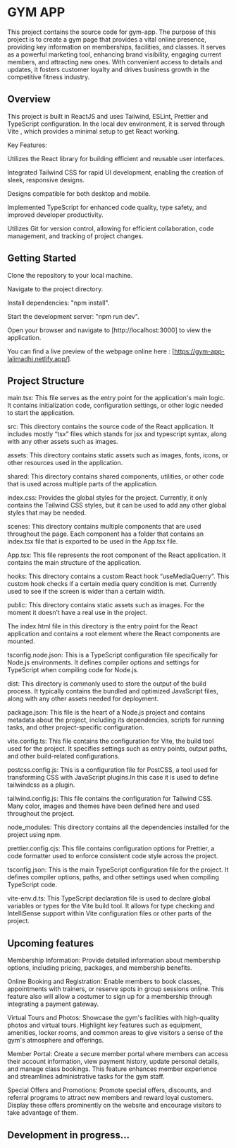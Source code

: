 # GYM APP

This project contains the source code for gym-app. The purpose of this project is to create a gym page that provides a vital online presence, providing key information on memberships, facilities, and classes. It serves as a powerful marketing tool, enhancing brand visibility, engaging current members, and attracting new ones. With convenient access to details and updates, it fosters customer loyalty and drives business growth in the competitive fitness industry.

## Overview

This project is built in ReactJS and uses Tailwind, ESLint, Prettier and TypeScript configuration. In the local dev environment,
it is served through Vite , which provides a minimal setup to get React working.


Key Features:

Utilizes the React library for building efficient and reusable user interfaces.

Integrated Tailwind CSS for rapid UI development, enabling the creation of sleek, responsive designs.

Designs compatible for both desktop and mobile.

Implemented TypeScript for enhanced code quality, type safety, and improved developer productivity.

Utilizes Git for version control, allowing for efficient collaboration, code management, and tracking of project changes.


## Getting Started

Clone the repository to your local machine.

Navigate to the project directory.

Install dependencies: "npm install".

Start the development server: "npm run dev".

Open your browser and navigate to [http://localhost:3000] to view the application.

You can find a live preview of the webpage online here :
[https://gym-app-lalimadhi.netlify.app/].


## Project Structure


main.tsx: This file serves as the entry point for the application's main logic. It contains initialization code, configuration settings, or other logic needed to start the application.

src: This directory contains the source code of the React application. It includes mostly “tsx” files which stands for jsx and typescript syntax, along with any other assets such as images.

assets: This directory contains static assets such as images, fonts, icons, or other resources used in the application.

shared: This directory contains shared components, utilities, or other code that is used across multiple parts of the application.

index.css: Provides the global styles for the project. Currently, it only contains the Tailwind CSS styles, but it can be used to add any other global styles that may be needed.

scenes: This directory contains multiple components that are used throughout the page. Each component has a folder that contains an index.tsx file that is exported to be used in the App.tsx file.

App.tsx: This file represents the root component of the React application. It contains the main structure of the application.

hooks: This directory contains a custom React hook “useMediaQuerry”. This custom hook checks if a certain media query condition is met. Currently used to see if the screen is wider than a certain width.

public: This directory contains static assets such as images. For the moment it doesn’t have a real use in the project.

The index.html file in this directory is the entry point for the React application and contains a root element where the React components are mounted.

tsconfig.node.json: This is a TypeScript configuration file specifically for Node.js environments. It defines compiler options and settings for TypeScript when compiling code for Node.js.

dist: This directory is commonly used to store the output of the build process. It typically contains the bundled and optimized JavaScript files, along with any other assets needed for deployment.

package.json: This file is the heart of a Node.js project and contains metadata about the project, including its dependencies, scripts for running tasks, and other project-specific configuration.


vite.config.ts: This file contains the configuration for Vite, the build tool used for the project. It specifies settings such as entry points, output paths, and other build-related configurations.

postcss.config.js: This is a configuration file for PostCSS, a tool used for transforming CSS with JavaScript plugins.In this case it is used to define tailwindcss as a plugin.

tailwind.config.js: This file contains the configuration for Tailwind CSS. Many color, images and themes have been defined here and used throughout the project.

node_modules: This directory contains all the dependencies installed for the project using npm. 

prettier.config.cjs: This file contains configuration options for Prettier, a code formatter used to enforce consistent code style across the project.

tsconfig.json: This is the main TypeScript configuration file for the project. It defines compiler options, paths, and other settings used when compiling TypeScript code.

vite-env.d.ts: This TypeScript declaration file is used to declare global variables or types for the Vite build tool. It allows for type checking and IntelliSense support within Vite configuration files or other parts of the project.

## Upcoming features

Membership Information: Provide detailed information about membership options, including pricing, packages, and membership benefits.

Online Booking and Registration: Enable members to book classes, appointments with trainers, or reserve spots in group sessions online. This feature also will allow a costumer to sign up for a membership through integrating a payment gateway.

Virtual Tours and Photos: Showcase the gym's facilities with high-quality photos and virtual tours. Highlight key features such as equipment, amenities, locker rooms, and common areas to give visitors a sense of the gym's atmosphere and offerings.

Member Portal: Create a secure member portal where members can access their account information, view payment history, update personal details, and manage class bookings. This feature enhances member experience and streamlines administrative tasks for the gym staff.

Special Offers and Promotions: Promote special offers, discounts, and referral programs to attract new members and reward loyal customers. Display these offers prominently on the website and encourage visitors to take advantage of them.

## Development in progress...
  


